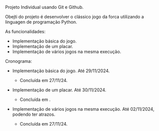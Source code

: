 Projeto Individual usando Git e Github.

Obejti do projeto é desenvolver o clássico jogo da forca utilizando a linguagen de programação Python.

As funcionalidades:
- Implementação básica do jogo.
- Implementação de um placar.
- Implementação de vários jogos na mesma execução.

Cronograma:
- Implementação básica do jogo. Até 29/11/2024.
    - Concluída em 27/11/24.

- Implementação de um placar. Até 30/11/2024.
    - Concluída em .

- Implementação de vários jogos na mesma execução. Até 02/11/2024, podendo ter atrazos.
    - Concluída em 27/11/24.